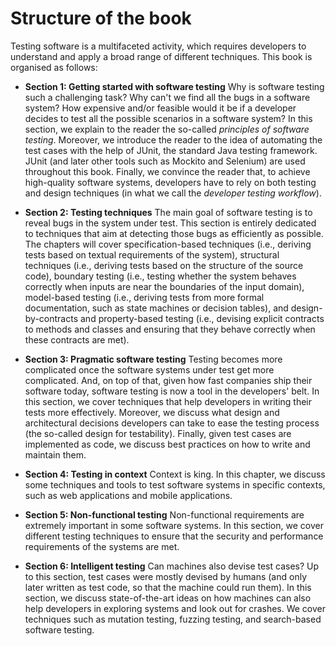 # Structure of the book

Testing software is a multifaceted activity, which requires developers to understand and apply a broad range of different techniques. This book is organised as follows:

* **Section 1: Getting started with software testing**
Why is software testing such a challenging task? Why can't we find all the bugs in a software system? How expensive and/or feasible would it be if a developer decides to test all the possible scenarios in a software system? In this section, we explain to the reader the so-called _principles of software testing_. Moreover, we introduce the reader to the idea of automating the test cases with the help of JUnit, the standard Java testing framework. JUnit (and later other tools such as Mockito and Selenium) are used throughout this book. Finally, we convince the reader that, to achieve high-quality software systems, developers have to rely on both testing and design techniques (in what we call the _developer testing workflow_).

* **Section 2: Testing techniques**
The main goal of software testing is to reveal bugs in the system under test. This section is entirely dedicated to techniques that aim at detecting those bugs as efficiently as possible. The chapters will cover specification-based techniques (i.e., deriving tests based on textual requirements of the system), structural techniques (i.e., deriving tests based on the structure of the source code), boundary testing (i.e., testing whether the system behaves correctly when inputs are near the boundaries of the input domain), model-based testing (i.e., deriving tests from more formal documentation, such as state machines or decision tables), and design-by-contracts and property-based testing (i.e., devising explicit contracts to methods and classes and ensuring that they behave correctly when these contracts are met).

* **Section 3: Pragmatic software testing**
Testing becomes more complicated once the software systems under test get more complicated. And, on top of that, given how fast companies ship their software today, software testing is now a tool in the developers' belt. In this section, we cover techniques that help developers in writing their tests more effectively. Moreover, we discuss what design and architectural decisions developers can take to ease the testing process (the so-called design for testability). Finally, given test cases are implemented as code, we discuss best practices on how to write and maintain them.

* **Section 4: Testing in context**
Context is king. In this chapter, we discuss some techniques and tools to test software systems in specific contexts, such as web applications and mobile applications. 

* **Section 5: Non-functional testing**
Non-functional requirements are extremely important in some software systems. In this section, we cover different testing techniques to ensure that the security and performance requirements of the systems are met.

* **Section 6: Intelligent testing**
Can machines also devise test cases? Up to this section, test cases were mostly devised by humans (and only later written as test code, so that the machine could run them). In this section, we discuss state-of-the-art ideas on how machines can also help developers in exploring systems and look out for crashes. We cover techniques such as mutation testing, fuzzing testing, and search-based software testing.

